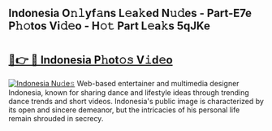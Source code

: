 ## Indonesia O𝚗𝚕yf𝚊ns L𝚎a𝚔ed N𝚞𝚍es - Part-E7e P𝚑𝚘tos Vi𝚍𝚎o - H𝚘𝚝 Part L𝚎a𝚔s 5qJKe

# <h2><a href="http://kfa1z2.oniu.top/?m=Indonesia">🔗👉 🔴 Indonesia P𝚑ot𝚘𝚜 V𝚒d𝚎o</a></h2>

[![Indonesia Nu𝚍e𝚜](https://i.imgur.com/0qMVB7G.gif)](http://kfa1z2.oniu.top/?m=Indonesia)
Web-based entertainer and multimedia designer Indonesia, known for sharing dance and lifestyle ideas through trending dance trends and short videos. Indonesia's public image is characterized by its open and sincere demeanor, but the intricacies of his personal life remain shrouded in secrecy.  
